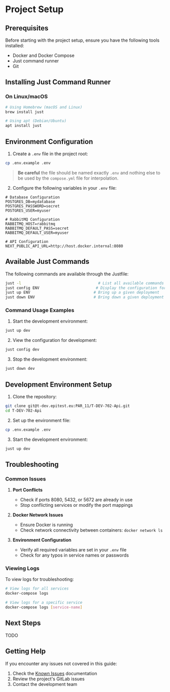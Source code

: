 # Project Setup

## Prerequisites

Before starting with the project setup, ensure you have the following tools installed:

- Docker and Docker Compose
- Just command runner
- Git

## Installing Just Command Runner

### On Linux/macOS
```bash
# Using Homebrew (macOS and Linux)
brew install just

# Using apt (Debian/Ubuntu)
apt install just
```

## Environment Configuration

1. Create a `.env` file in the project root:
```bash
cp .env.example .env
```

> **Be careful** the file should be named exactly `.env` and nothing else to be used by the `compose.yml` file for interpolation.

2. Configure the following variables in your `.env` file:

```env
# Database Configuration
POSTGRES_DB=mydatabase
POSTGRES_PASSWORD=secret
POSTGRES_USER=myuser

# RabbitMQ Configuration
RABBITMQ_HOST=rabbitmq
RABBITMQ_DEFAULT_PASS=secret
RABBITMQ_DEFAULT_USER=myuser

# API Configuration
NEXT_PUBLIC_API_URL=http://host.docker.internal:8080
```

## Available Just Commands

The following commands are available through the Justfile:

```bash
just -l                                  # List all available commands
just config ENV                         # Display the configuration for a given profile
just up ENV                            # Bring up a given deployment
just down ENV                          # Bring down a given deployment
```

### Command Usage Examples

1. Start the development environment:
```bash
just up dev
```

2. View the configuration for development:
```bash
just config dev
```

3. Stop the development environment:
```bash
just down dev
```

## Development Environment Setup

1. Clone the repository:
```bash
git clone git@t-dev.epitest.eu:PAR_11/T-DEV-702-Api.git
cd T-DEV-702-Api
```

2. Set up the environment file:
```bash
cp .env.example .env
```

3. Start the development environment:
```bash
just up dev
```

## Troubleshooting

### Common Issues

1. **Port Conflicts**
   - Check if ports 8080, 5432, or 5672 are already in use
   - Stop conflicting services or modify the port mappings

2. **Docker Network Issues**
   - Ensure Docker is running
   - Check network connectivity between containers: `docker network ls`

3. **Environment Configuration**
   - Verify all required variables are set in your `.env` file
   - Check for any typos in service names or passwords

### Viewing Logs

To view logs for troubleshooting:

```bash
# View logs for all services
docker-compose logs

# View logs for a specific service
docker-compose logs [service-name]
```

## Next Steps

TODO

## Getting Help

If you encounter any issues not covered in this guide:

1. Check the [Known Issues](docs/developeur/issues.md) documentation
2. Review the project's GitLab issues
3. Contact the development team